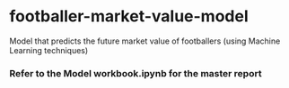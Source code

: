 # footballer-market-value-model
Model that predicts the future market value of footballers (using Machine Learning techniques)

### Refer to the Model workbook.ipynb for the master report
